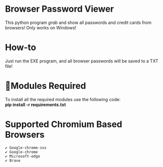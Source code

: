 # Browser Password Viewer
This python program *grab* and show all passwords and credit cards from browsers! Only works on Windows!

# How-to
Just run the EXE program, and all browser passwords will be saved to a TXT file!

# 📎Modules Required
To install all the required modules use the following code:
<br/>
<b>pip install -r requirements.txt</b>

# Supported Chromium Based Browsers
    ✔ Google-chrome-sxs
    ✔ Google-chrome
    ✔ Microsoft-edge
    ✔ Brave
